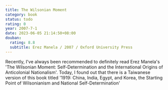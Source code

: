 ```yaml
---
title: The Wilsonian Moment
category: book
status: todo
rating: 0
year: 2007-7-1
date: 2023-06-05 21:14:50+08:00
douban:
  rating: 8.8
  subtitle: Erez Manela / 2007 / Oxford University Press
---
```


Recently, I've always been recommended to definitely read Erez Manela's 'The Wilsonian Moment: Self-Determination and the International Origins of Anticolonial Nationalism'. Today, I found out that there is a Taiwanese version of this book titled '1919: China, India, Egypt, and Korea, the Starting Point of Wilsonianism and National Self-Determination'
